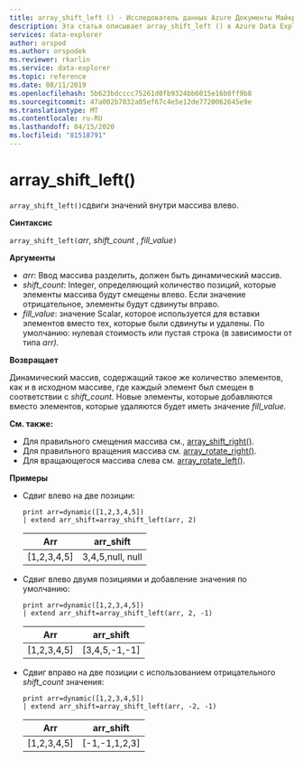 ```yaml
---
title: array_shift_left () - Исследователь данных Azure Документы Майкрософт
description: Эта статья описывает array_shift_left () в Azure Data Explorer.
services: data-explorer
author: orspod
ms.author: orspodek
ms.reviewer: rkarlin
ms.service: data-explorer
ms.topic: reference
ms.date: 08/11/2019
ms.openlocfilehash: 5b623bdcccc75261d0fb9324bb6015e16b0ff9b8
ms.sourcegitcommit: 47a002b7032a05ef67c4e5e12de7720062645e9e
ms.translationtype: MT
ms.contentlocale: ru-RU
ms.lasthandoff: 04/15/2020
ms.locfileid: "81518791"
---
```

# <a name="array_shift_left"></a>array_shift_left()

`array_shift_left()`сдвиги значений внутри массива влево.

**Синтаксис**

`array_shift_left(`*arr*, *shift_count* , *fill_value*`)`

**Аргументы**

* *arr*: Ввод массива разделить, должен быть динамический массив.
* *shift_count*: Integer, определяющий количество позиций, которые элементы массива будут смещены влево. Если значение отрицательное, элементы будут сдвинуты вправо.
* *fill_value*: значение Scalar, которое используется для вставки элементов вместо тех, которые были сдвинуты и удалены. По умолчанию: нулевая стоимость или пустая строка (в зависимости от типа *arr).*

**Возвращает**

Динамический массив, содержащий такое же количество элементов, как и в исходном массиве, где каждый элемент был смещен в соответствии с *shift_count.* Новые элементы, которые добавляются вместо элементов, которые удаляются будет иметь значение *fill_value.*

**См. также:**

* Для правильного смещения массива см., [array_shift_right()](array_shift_rightfunction.md).
* Для правильного вращения массива см. [array_rotate_right()](array_rotate_rightfunction.md).
* Для вращающегося массива слева см. [array_rotate_left()](array_rotate_leftfunction.md).

**Примеры**

* Сдвиг влево на две позиции:

    ```kusto
    print arr=dynamic([1,2,3,4,5]) 
    | extend arr_shift=array_shift_left(arr, 2)
    ```
    
    |Arr|arr_shift|
    |---|---|
    |[1,2,3,4,5]|3,4,5,null, null|

* Сдвиг влево двумя позициями и добавление значения по умолчанию:

    ```kusto
    print arr=dynamic([1,2,3,4,5]) 
    | extend arr_shift=array_shift_left(arr, 2, -1)
    ```
    
    |Arr|arr_shift|
    |---|---|
    |[1,2,3,4,5]|[3,4,5,-1,-1]|


* Сдвиг вправо на две позиции с использованием отрицательного *shift_count* значения:

    ```kusto
    print arr=dynamic([1,2,3,4,5]) 
    | extend arr_shift=array_shift_left(arr, -2, -1)
    ```
    
    |Arr|arr_shift|
    |---|---|
    |[1,2,3,4,5]|[-1,-1,1,2,3]|
